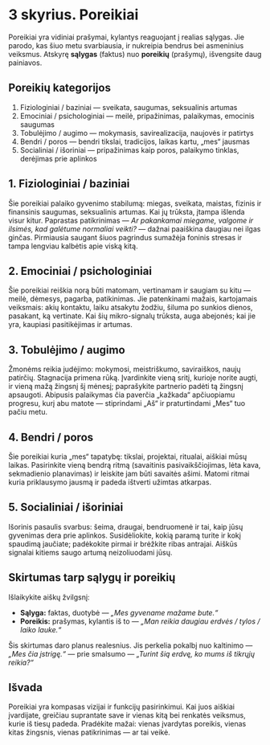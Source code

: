 # 3 skyrius. Poreikiai

Poreikiai yra vidiniai prašymai, kylantys reaguojant į realias sąlygas. Jie parodo, kas šiuo metu svarbiausia, ir nukreipia bendrus bei asmeninius veiksmus. Atskyrę **sąlygas** (faktus) nuo **poreikių** (prašymų), išvengsite daug painiavos.

## Poreikių kategorijos

1. Fiziologiniai / baziniai — sveikata, saugumas, seksualinis artumas
2. Emociniai / psichologiniai — meilė, pripažinimas, palaikymas, emocinis saugumas
3. Tobulėjimo / augimo — mokymasis, savirealizacija, naujovės ir patirtys
4. Bendri / poros — bendri tikslai, tradicijos, laikas kartu, „mes“ jausmas
5. Socialiniai / išoriniai — pripažinimas kaip poros, palaikymo tinklas, derėjimas prie aplinkos

## 1. Fiziologiniai / baziniai

Šie poreikiai palaiko gyvenimo stabilumą: miegas, sveikata, maistas, fizinis ir finansinis saugumas, seksualinis artumas. Kai jų trūksta, įtampa išlenda visur kitur. Paprastas patikrinimas — *Ar pakankamai miegame, valgome ir ilsimės, kad galėtume normaliai veikti?* — dažnai paaiškina daugiau nei ilgas ginčas. Pirmiausia saugant šiuos pagrindus sumažėja foninis stresas ir tampa lengviau kalbėtis apie viską kitą.

## 2. Emociniai / psichologiniai

Šie poreikiai reiškia norą būti matomam, vertinamam ir saugiam su kitu — meilė, dėmesys, pagarba, patikinimas. Jie patenkinami mažais, kartojamais veiksmais: akių kontaktu, laiku atsakytu žodžiu, šiluma po sunkios dienos, pasakant, ką vertinate. Kai šių mikro-signalų trūksta, auga abejonės; kai jie yra, kaupiasi pasitikėjimas ir artumas.

## 3. Tobulėjimo / augimo

Žmonėms reikia judėjimo: mokymosi, meistriškumo, saviraiškos, naujų patirčių. Stagnacija primena rūką. Įvardinkite vieną sritį, kurioje norite augti, ir vieną mažą žingsnį šį mėnesį; paprašykite partnerio padėti tą žingsnį apsaugoti. Abipusis palaikymas čia paverčia „kažkada“ apčiuopiamu progresu, kurį abu matote — stiprindami „Aš“ ir praturtindami „Mes“ tuo pačiu metu.

## 4. Bendri / poros

Šie poreikiai kuria „mes“ tapatybę: tikslai, projektai, ritualai, aiškiai mūsų laikas. Pasirinkite vieną bendrą ritmą (savaitinis pasivaikščiojimas, lėta kava, sekmadienio planavimas) ir leiskite jam būti savaitės ašimi. Matomi ritmai kuria priklausymo jausmą ir padeda ištverti užimtas atkarpas.

## 5. Socialiniai / išoriniai

Išorinis pasaulis svarbus: šeima, draugai, bendruomenė ir tai, kaip jūsų gyvenimas dera prie aplinkos. Susidėliokite, kokią paramą turite ir kokį spaudimą jaučiate; padėkokite pirmai ir brėžkite ribas antrajai. Aiškūs signalai kitiems saugo artumą neizoliuodami jūsų.

## Skirtumas tarp sąlygų ir poreikių

Išlaikykite aiškų žvilgsnį:

- **Sąlyga:** faktas, duotybė — *„Mes gyvename mažame bute.“*
- **Poreikis:** prašymas, kylantis iš to — *„Man reikia daugiau erdvės / tylos / laiko lauke.“*

Šis skirtumas daro planus realesnius. Jis perkelia pokalbį nuo kaltinimo — *„Mes čia įstrigę.“* — prie smalsumo — *„Turint šią erdvę, ko mums iš tikrųjų reikia?“*

## Išvada

Poreikiai yra kompasas vizijai ir funkcijų pasirinkimui. Kai juos aiškiai įvardijate, greičiau suprantate save ir vienas kitą bei renkatės veiksmus, kurie iš tiesų padeda. Pradėkite mažai: vienas įvardytas poreikis, vienas kitas žingsnis, vienas patikrinimas — ar tai veikė.
